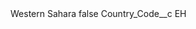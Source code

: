 <?xml version="1.0" encoding="UTF-8"?>
<CustomMetadata xmlns="http://soap.sforce.com/2006/04/metadata" xmlns:xsi="http://www.w3.org/2001/XMLSchema-instance" xmlns:xsd="http://www.w3.org/2001/XMLSchema">
    <label>Western Sahara</label>
    <protected>false</protected>
    <values>
        <field>Country_Code__c</field>
        <value xsi:type="xsd:string">EH</value>
    </values>
</CustomMetadata>
